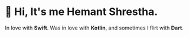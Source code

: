 # 👋 Hi, It's me Hemant Shrestha.
In love with **Swift**. Was in love with **Kotlin**, and sometimes I flirt with **Dart**.
